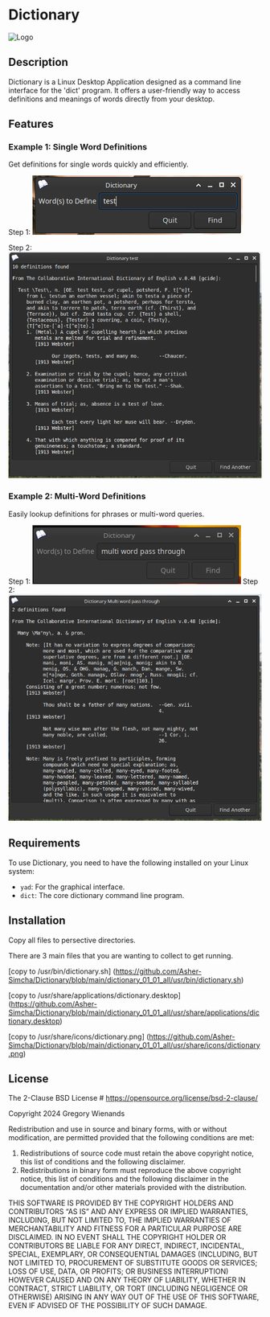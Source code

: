 # Dictionary

![Logo](image/dictionary.png)

## Description
Dictionary is a Linux Desktop Application designed as a command line interface for the 'dict' program. It offers a user-friendly way to access definitions and meanings of words directly from your desktop.

## Features

### Example 1: Single Word Definitions
Get definitions for single words quickly and efficiently.

Step 1:
![Single Word Example 1](images/1_test.png)

Step 2:
![Single Word Example 2](images/2_test.png)

### Example 2: Multi-Word Definitions
Easily lookup definitions for phrases or multi-word queries.

Step 1:
![Multi-Word Example 1](images/1_multi_word_pass_though.png)
Step 2:
![Multi-Word Example 2](images/2_multi_word_pass_through.png)

## Requirements
To use Dictionary, you need to have the following installed on your Linux system:
- `yad`: For the graphical interface.
- `dict`: The core dictionary command line program.

## Installation
Copy all files to persective directories.

There are 3 main files that you are wanting to collect to get running.

[copy to /usr/bin/dictionary.sh] (https://github.com/Asher-Simcha/Dictionary/blob/main/dictionary_01_01_all/usr/bin/dictionary.sh)

[copy to /usr/share/applications/dictionary.desktop] (https://github.com/Asher-Simcha/Dictionary/blob/main/dictionary_01_01_all/usr/share/applications/dictionary.desktop)

[copy to /usr/share/icons/dictionary.png] (https://github.com/Asher-Simcha/Dictionary/blob/main/dictionary_01_01_all/usr/share/icons/dictionary.png)

## License
The 2-Clause BSD License # https://opensource.org/license/bsd-2-clause/

Copyright 2024 Gregory Wienands

Redistribution and use in source and binary forms, with or without modification, are permitted provided that the following conditions are met:

1. Redistributions of source code must retain the above copyright notice, this list of conditions and the following disclaimer.
2. Redistributions in binary form must reproduce the above copyright notice, this list of conditions and the following disclaimer in the documentation and/or other materials provided with the distribution.

THIS SOFTWARE IS PROVIDED BY THE COPYRIGHT HOLDERS AND CONTRIBUTORS “AS IS” AND ANY EXPRESS OR IMPLIED WARRANTIES, INCLUDING, BUT NOT LIMITED TO, THE IMPLIED WARRANTIES OF MERCHANTABILITY AND FITNESS FOR A PARTICULAR PURPOSE ARE DISCLAIMED. IN NO EVENT SHALL THE COPYRIGHT HOLDER OR CONTRIBUTORS BE LIABLE FOR ANY DIRECT, INDIRECT, INCIDENTAL, SPECIAL, EXEMPLARY, OR CONSEQUENTIAL DAMAGES (INCLUDING, BUT NOT LIMITED TO, PROCUREMENT OF SUBSTITUTE GOODS OR SERVICES; LOSS OF USE, DATA, OR PROFITS; OR BUSINESS INTERRUPTION) HOWEVER CAUSED AND ON ANY THEORY OF LIABILITY, WHETHER IN CONTRACT, STRICT LIABILITY, OR TORT (INCLUDING NEGLIGENCE OR OTHERWISE) ARISING IN ANY WAY OUT OF THE USE OF THIS SOFTWARE, EVEN IF ADVISED OF THE POSSIBILITY OF SUCH DAMAGE.

